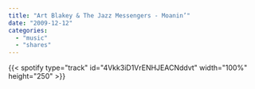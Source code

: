 ```yaml
---
title: "Art Blakey & The Jazz Messengers - Moanin’"
date: "2009-12-12"
categories:
  - "music"
  - "shares"
---
```


{{< spotify type="track" id="4Vkk3iD1VrENHJEACNddvt" width="100%" height="250" >}}
